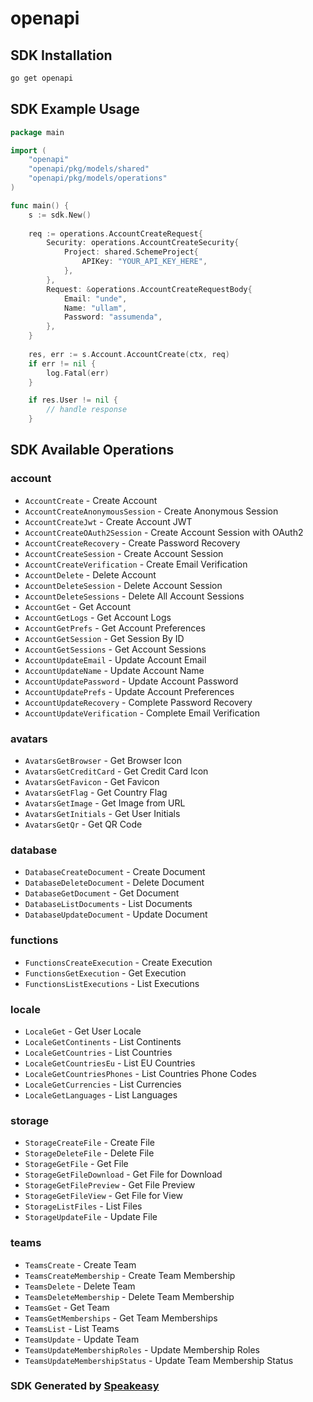 # openapi

<!-- Start SDK Installation -->
## SDK Installation

```bash
go get openapi
```
<!-- End SDK Installation -->

## SDK Example Usage
<!-- Start SDK Example Usage -->
```go
package main

import (
    "openapi"
    "openapi/pkg/models/shared"
    "openapi/pkg/models/operations"
)

func main() {
    s := sdk.New()
    
    req := operations.AccountCreateRequest{
        Security: operations.AccountCreateSecurity{
            Project: shared.SchemeProject{
                APIKey: "YOUR_API_KEY_HERE",
            },
        },
        Request: &operations.AccountCreateRequestBody{
            Email: "unde",
            Name: "ullam",
            Password: "assumenda",
        },
    }
    
    res, err := s.Account.AccountCreate(ctx, req)
    if err != nil {
        log.Fatal(err)
    }

    if res.User != nil {
        // handle response
    }
```
<!-- End SDK Example Usage -->

<!-- Start SDK Available Operations -->
## SDK Available Operations

### account

* `AccountCreate` - Create Account
* `AccountCreateAnonymousSession` - Create Anonymous Session
* `AccountCreateJwt` - Create Account JWT
* `AccountCreateOAuth2Session` - Create Account Session with OAuth2
* `AccountCreateRecovery` - Create Password Recovery
* `AccountCreateSession` - Create Account Session
* `AccountCreateVerification` - Create Email Verification
* `AccountDelete` - Delete Account
* `AccountDeleteSession` - Delete Account Session
* `AccountDeleteSessions` - Delete All Account Sessions
* `AccountGet` - Get Account
* `AccountGetLogs` - Get Account Logs
* `AccountGetPrefs` - Get Account Preferences
* `AccountGetSession` - Get Session By ID
* `AccountGetSessions` - Get Account Sessions
* `AccountUpdateEmail` - Update Account Email
* `AccountUpdateName` - Update Account Name
* `AccountUpdatePassword` - Update Account Password
* `AccountUpdatePrefs` - Update Account Preferences
* `AccountUpdateRecovery` - Complete Password Recovery
* `AccountUpdateVerification` - Complete Email Verification

### avatars

* `AvatarsGetBrowser` - Get Browser Icon
* `AvatarsGetCreditCard` - Get Credit Card Icon
* `AvatarsGetFavicon` - Get Favicon
* `AvatarsGetFlag` - Get Country Flag
* `AvatarsGetImage` - Get Image from URL
* `AvatarsGetInitials` - Get User Initials
* `AvatarsGetQr` - Get QR Code

### database

* `DatabaseCreateDocument` - Create Document
* `DatabaseDeleteDocument` - Delete Document
* `DatabaseGetDocument` - Get Document
* `DatabaseListDocuments` - List Documents
* `DatabaseUpdateDocument` - Update Document

### functions

* `FunctionsCreateExecution` - Create Execution
* `FunctionsGetExecution` - Get Execution
* `FunctionsListExecutions` - List Executions

### locale

* `LocaleGet` - Get User Locale
* `LocaleGetContinents` - List Continents
* `LocaleGetCountries` - List Countries
* `LocaleGetCountriesEu` - List EU Countries
* `LocaleGetCountriesPhones` - List Countries Phone Codes
* `LocaleGetCurrencies` - List Currencies
* `LocaleGetLanguages` - List Languages

### storage

* `StorageCreateFile` - Create File
* `StorageDeleteFile` - Delete File
* `StorageGetFile` - Get File
* `StorageGetFileDownload` - Get File for Download
* `StorageGetFilePreview` - Get File Preview
* `StorageGetFileView` - Get File for View
* `StorageListFiles` - List Files
* `StorageUpdateFile` - Update File

### teams

* `TeamsCreate` - Create Team
* `TeamsCreateMembership` - Create Team Membership
* `TeamsDelete` - Delete Team
* `TeamsDeleteMembership` - Delete Team Membership
* `TeamsGet` - Get Team
* `TeamsGetMemberships` - Get Team Memberships
* `TeamsList` - List Teams
* `TeamsUpdate` - Update Team
* `TeamsUpdateMembershipRoles` - Update Membership Roles
* `TeamsUpdateMembershipStatus` - Update Team Membership Status

<!-- End SDK Available Operations -->

### SDK Generated by [Speakeasy](https://docs.speakeasyapi.dev/docs/using-speakeasy/client-sdks)
